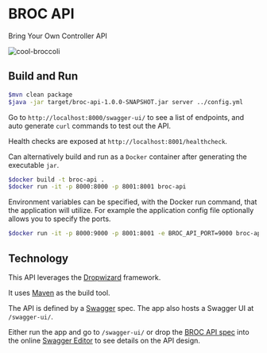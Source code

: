 # BROC API

Bring Your Own Controller API

![cool-broccoli](coolbroccoli.png)

## Build and Run

```bash
$mvn clean package
$java -jar target/broc-api-1.0.0-SNAPSHOT.jar server ../config.yml
```

Go to `http://localhost:8000/swagger-ui/` to see a list of endpoints, and auto generate `curl` commands to test out the API.

Health checks are exposed at `http://localhost:8001/healthcheck`.

Can alternatively build and run as a `Docker` container after generating the executable `jar`.

```bash
$docker build -t broc-api .
$docker run -it -p 8000:8000 -p 8001:8001 broc-api
```

Environment variables can be specified, with the Docker run command, that the application will utilize. For example the application config file optionally allows you to specify the ports.

```bash
$docker run -it -p 8000:9000 -p 8001:8001 -e BROC_API_PORT=9000 broc-api
```

## Technology

This API leverages the [Dropwizard](https://www.dropwizard.io/1.3.5/docs/) framework.

It uses [Maven](https://maven.apache.org/) as the build tool.

The API is defined by a [Swagger](https://swagger.io/) spec. The app also hosts a Swagger UI at `/swagger-ui/`.

Either run the app and go to `/swagger-ui/` or drop the [BROC API spec](./spec/api.yml) into the online [Swagger Editor](https://editor.swagger.io/) to see details on the API design.
